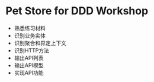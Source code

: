 # Pet Store for DDD Workshop

- 熟悉练习材料
- 识别业务实体
- 识别聚合和界定上下文
- 识别HTTP方法
- 输出API列表
- 输出API模型
- 实现API功能
